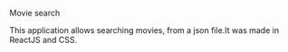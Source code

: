 Movie search

This application allows searching movies, from a json file.It was made in ReactJS and CSS.



